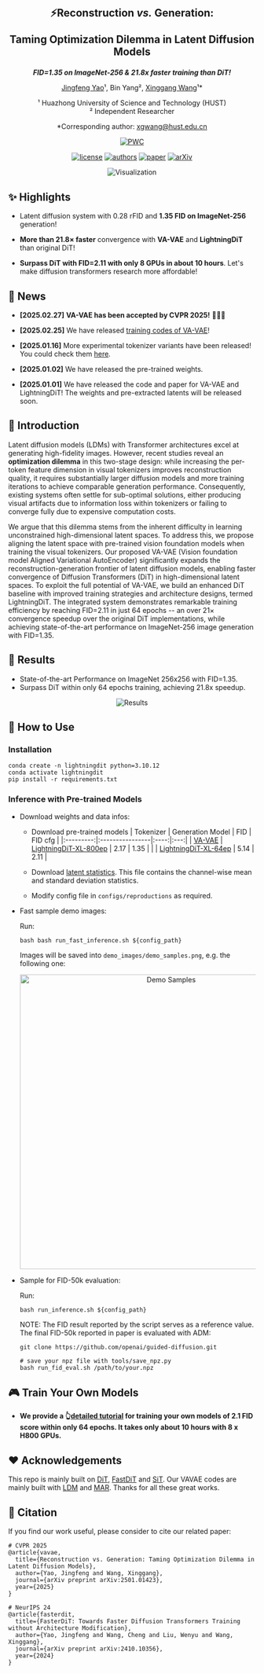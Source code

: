 <div align="center">

<h2>⚡Reconstruction <i>vs.</i> Generation:

Taming Optimization Dilemma in Latent Diffusion Models</h2>

**_FID=1.35 on ImageNet-256 & 21.8x faster training than DiT!_**

[Jingfeng Yao](https://github.com/JingfengYao)¹, Bin Yang², [Xinggang Wang](https://xwcv.github.io/index.htm)¹*

¹ ​Huazhong University of Science and Technology (HUST)  
² ​Independent Researcher

*Corresponding author: xgwang@hust.edu.cn

[![PWC](https://img.shields.io/endpoint.svg?url=https://paperswithcode.com/badge/reconstruction-vs-generation-taming-1/image-generation-on-imagenet-256x256)](https://paperswithcode.com/sota/image-generation-on-imagenet-256x256?p=reconstruction-vs-generation-taming-1)
<!-- [![arXiv](https://img.shields.io/badge/arXiv-VA_VAE-b31b1b.svg)]()
[![arXiv](https://img.shields.io/badge/arXiv-FasterDiT-b31b1b.svg)](https://arxiv.org/abs/2410.10356) -->
[![license](https://img.shields.io/badge/license-MIT-blue)](LICENSE)
[![authors](https://img.shields.io/badge/by-hustvl-green)](https://github.com/hustvl)
[![paper](https://img.shields.io/badge/CVPR'25-VA_VAE-b31b1b.svg)](https://arxiv.org/abs/2501.01423)
[![arXiv](https://img.shields.io/badge/NeurIPS'24-FasterDiT-b31b1b.svg)](https://arxiv.org/abs/2410.10356)




</div>
<div align="center">
<img src="images/vis.png" alt="Visualization">
</div>

## ✨ Highlights

- Latent diffusion system with 0.28 rFID and **1.35 FID on ImageNet-256** generation!

- **More than 21.8× faster** convergence with **VA-VAE** and **LightningDiT** than original DiT!

- **Surpass DiT with FID=2.11 with only 8 GPUs in about 10 hours**. Let's make diffusion transformers research more affordable!

## 📰 News

- **[2025.02.27]** **VA-VAE has been accepted by CVPR 2025!** 🎉🎉🎉

- **[2025.02.25]** We have released [training codes of VA-VAE](vavae)!

- **[2025.01.16]** More experimental tokenizer variants have been released! You could check them [here](https://huggingface.co/hustvl/va-vae-imagenet256-experimental-variants/tree/main).

- **[2025.01.02]** We have released the pre-trained weights.

- **[2025.01.01]** We have released the code and paper for VA-VAE and LightningDiT! The weights and pre-extracted latents will be released soon.

## 📄 Introduction

Latent diffusion models (LDMs) with Transformer architectures excel at generating high-fidelity images. However, recent studies reveal an **optimization dilemma** in this two-stage design: while increasing the per-token feature dimension in visual tokenizers improves reconstruction quality, it requires substantially larger diffusion models and more training iterations to achieve comparable generation performance.
Consequently, existing systems often settle for sub-optimal solutions, either producing visual artifacts due to information loss within tokenizers or failing to converge fully due to expensive computation costs.

We argue that this dilemma stems from the inherent difficulty in learning unconstrained high-dimensional latent spaces. To address this, we propose aligning the latent space with pre-trained vision foundation models when training the visual tokenizers. Our proposed VA-VAE (Vision foundation model Aligned Variational AutoEncoder) significantly expands the reconstruction-generation frontier of latent diffusion models, enabling faster convergence of Diffusion Transformers (DiT) in high-dimensional latent spaces.
To exploit the full potential of VA-VAE, we build an enhanced DiT baseline with improved training strategies and architecture designs, termed LightningDiT.
The integrated system demonstrates remarkable training efficiency by reaching FID=2.11 in just 64 epochs -- an over 21× convergence speedup over the original DiT implementations, while achieving state-of-the-art performance on ImageNet-256 image generation with FID=1.35.

## 📝 Results

- State-of-the-art Performance on ImageNet 256x256 with FID=1.35.
- Surpass DiT within only 64 epochs training, achieving 21.8x speedup.

<div align="center">
<img src="images/results.png" alt="Results">
</div>

## 🎯 How to Use

### Installation

```
conda create -n lightningdit python=3.10.12
conda activate lightningdit
pip install -r requirements.txt
```


### Inference with Pre-trained Models

- Download weights and data infos:

    - Download pre-trained models
        | Tokenizer | Generation Model | FID | FID cfg |
        |:---------:|:----------------|:----:|:---:|
        | [VA-VAE](https://huggingface.co/hustvl/vavae-imagenet256-f16d32-dinov2/blob/main/vavae-imagenet256-f16d32-dinov2.pt) | [LightningDiT-XL-800ep](https://huggingface.co/hustvl/lightningdit-xl-imagenet256-800ep/blob/main/lightningdit-xl-imagenet256-800ep.pt) | 2.17 | 1.35 |
        |           | [LightningDiT-XL-64ep](https://huggingface.co/hustvl/lightningdit-xl-imagenet256-64ep/blob/main/lightningdit-xl-imagenet256-64ep.pt) | 5.14 | 2.11 |

    - Download [latent statistics](https://huggingface.co/hustvl/vavae-imagenet256-f16d32-dinov2/blob/main/latents_stats.pt). This file contains the channel-wise mean and standard deviation statistics.

    - Modify config file in ``configs/reproductions`` as required. 

- Fast sample demo images:

    Run:
    ```
    bash bash run_fast_inference.sh ${config_path}
    ```
    Images will be saved into ``demo_images/demo_samples.png``, e.g. the following one:
    <div align="center">
    <img src="images/demo_samples.png" alt="Demo Samples" width="600">
    </div>

- Sample for FID-50k evaluation:
    
    Run:
    ```
    bash run_inference.sh ${config_path}
    ```
    NOTE: The FID result reported by the script serves as a reference value. The final FID-50k reported in paper is evaluated with ADM:

    ```
    git clone https://github.com/openai/guided-diffusion.git
    
    # save your npz file with tools/save_npz.py
    bash run_fid_eval.sh /path/to/your.npz
    ```

## 🎮 Train Your Own Models

 
- **We provide a 👆[detailed tutorial](docs/tutorial.md) for training your own models of 2.1 FID score within only 64 epochs. It takes only about 10 hours with 8 x H800 GPUs.** 


## ❤️ Acknowledgements

This repo is mainly built on [DiT](https://github.com/facebookresearch/DiT), [FastDiT](https://github.com/chuanyangjin/fast-DiT) and [SiT](https://github.com/willisma/SiT). Our VAVAE codes are mainly built with [LDM](https://github.com/CompVis/latent-diffusion) and [MAR](https://github.com/LTH14/mar). Thanks for all these great works.

## 📝 Citation

If you find our work useful, please consider to cite our related paper:

```
# CVPR 2025
@article{vavae,
  title={Reconstruction vs. Generation: Taming Optimization Dilemma in Latent Diffusion Models},
  author={Yao, Jingfeng and Wang, Xinggang},
  journal={arXiv preprint arXiv:2501.01423},
  year={2025}
}

# NeurIPS 24
@article{fasterdit,
  title={FasterDiT: Towards Faster Diffusion Transformers Training without Architecture Modification},
  author={Yao, Jingfeng and Wang, Cheng and Liu, Wenyu and Wang, Xinggang},
  journal={arXiv preprint arXiv:2410.10356},
  year={2024}
}
```
